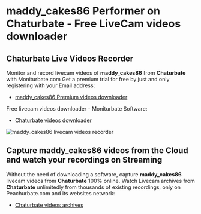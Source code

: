 # maddy_cakes86 Performer on Chaturbate - Free LiveCam videos downloader

## Chaturbate Live Videos Recorder

Monitor and record livecam videos of **maddy_cakes86** from **Chaturbate** with Moniturbate.com
Get a premium trial for free by just and only registering with your Email address:
* [maddy_cakes86 Premium videos downloader](https://moniturbate.com/request-demo-licence-key.html)

Free livecam videos downloader - Moniturbate Software:
* [Chaturbate videos downloader](https://moniturbate.com/moniturbate-download-software.html)

![maddy_cakes86 livecam videos recorder](https://peachurnet.com/templates/moniturbate-software.png)


## Capture maddy_cakes86 videos from the Cloud and watch your recordings on Streaming

Without the need of downloading a software, capture **maddy_cakes86** livecam videos from **Chaturbate** 100% online.
Watch Livecam archives from **Chaturbate** unlimitedly from thousands of existing recordings, only on Peachurbate.com and its websites network:
* [Chaturbate videos archives](https://peachurnet.com/)